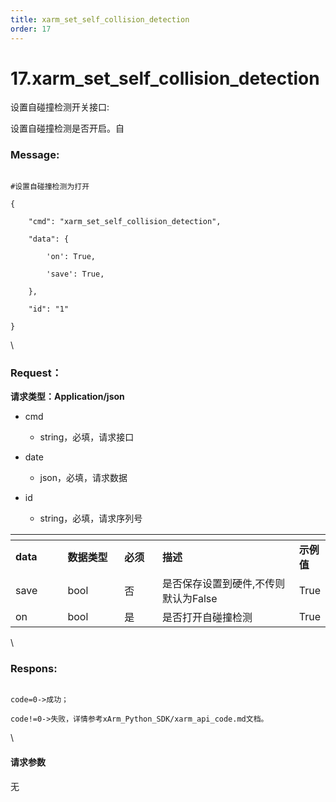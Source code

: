 ```yaml
---
title: xarm_set_self_collision_detection
order: 17
---
```

# 17.xarm\_set\_self\_collision\_detection



 



设置自碰撞检测开关接口:

设置自碰撞检测是否开启。自



### Message:  



```

#设置自碰撞检测为打开

{

    "cmd": "xarm_set_self_collision_detection",

    "data": {

        'on': True,    

        'save': True,

    },

    "id": "1"

}

```



\





### Request：    



**请求类型：Application/json**



* cmd

  * string，必填，请求接口

* date

  * json，必填，请求数据

* id

  * string，必填，请求序列号



<table data-header-hidden><thead><tr><th width="90"></th><th width="104"></th><th width="65"></th><th width="317"></th><th></th></tr></thead><tbody><tr><td><strong>data</strong></td><td><strong>数据类型</strong></td><td><strong>必须</strong></td><td><strong>描述</strong></td><td><strong>示例值</strong></td></tr><tr><td>save</td><td>bool</td><td>否</td><td>是否保存设置到硬件,不传则默认为False</td><td>True</td></tr><tr><td>on</td><td>bool</td><td>是</td><td>是否打开自碰撞检测</td><td>True</td></tr></tbody></table>



\





### Respons:     



```

code=0->成功；

code!=0->失败，详情参考xArm_Python_SDK/xarm_api_code.md文档。

```



\





#### 请求参数



无
